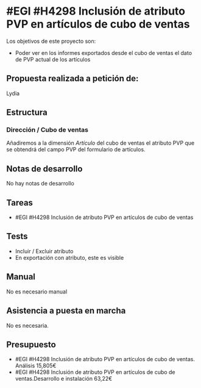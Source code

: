 # #EGI #H4298 Inclusión de atributo PVP en artículos de cubo de ventas

Los objetivos de este proyecto son:
+ Poder ver en los informes exportados desde el cubo de ventas el dato de PVP actual de los artículos

## Propuesta realizada a petición de:
Lydia

## Estructura

### Dirección / Cubo de ventas
Añadiremos a la dimensión _Artículo_ del cubo de ventas el atributo PVP que se obtendrá del campo PVP del formulario de artículos.

## Notas de desarrollo
No hay notas de desarrollo

## Tareas
* #EGI #H4298 Inclusión de atributo PVP en artículos de cubo de ventas

## Tests
+ Incluir / Excluir atributo
+ En exportación con atributo, este es visible

## Manual
No es necesario manual

## Asistencia a puesta en marcha
No es necesaria.

## Presupuesto
* #EGI #H4298 Inclusión de atributo PVP en artículos de cubo de ventas. Análisis 15,805€
* #EGI #H4298 Inclusión de atributo PVP en artículos de cubo de ventas.Desarrollo e instalación 63,22€